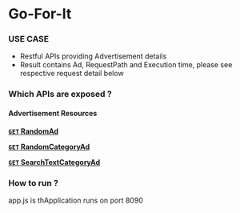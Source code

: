 # Go-For-It #

### USE CASE ###

* Restful APIs providing Advertisement details
* Result contains Ad, RequestPath and Execution time, please see respective request detail below

### Which APIs are exposed ? ###

#### Advertisement Resources

 **[<code>GET</code> RandomAd](https://github.com/ankitggits/go-for-it/blob/master/endpoints/random_ad.md)**
 
 **[<code>GET</code> RandomCategoryAd](https://github.com/ankitggits/go-for-it/blob/master/endpoints/random_category_ad.md)**
 
 **[<code>GET</code> SearchTextCategoryAd](https://github.com/ankitggits/go-for-it/blob/master/endpoints/searchtext_category_ad.md)**
 
### How to run ? ### 

app.js is thApplication runs on port 8090

